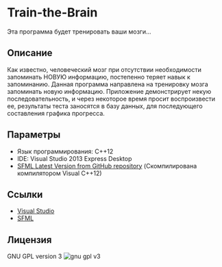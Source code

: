 Train-the-Brain
===============

Эта программа будет тренировать ваши мозги...

Описание
----------------

Как известно, человеческий мозг при отсутствии необходимости запоминать НОВУЮ информацию, постепенно теряет навык к запоминанию. Данная программа направлена на тренировку мозга запоминать новую информацию. Приложение демонстрирует некую последовательность, и через некоторое время просит воспроизвести ее, результаты теста заносятся в базу данных, для последующего составления графика прогресса.

Параметры
----------------

* Язык программирования: C++12
* IDE: Visual Studio 2013 Express Desktop
* [SFML Latest Version from GitHub repository](https://github.com/LaurentGomila/SFML) (Скомпилирована компилятором Visual C++12)

Ссылки
----------------

* [Visual Studio](http://www.visualstudio.com/downloads/download-visual-studio-vs)
* [SFML](http://sfml-dev.org/index.php)

Лицензия
----------------

GNU GPL version 3
![gnu gpl v3](http://www.gnu.org/graphics/gplv3-127x51.png)
